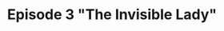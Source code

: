 ---
layout: manifest
title: Episode 3 "The Invisible Lady"
manifest_name: episode-3-the-invisible-lady-

---